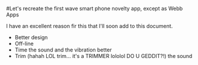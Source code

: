 #Let's recreate the first wave smart phone novelty app, except as Webb Apps

I have an excellent reason fir this that I'll soon add to this document.

* Better design
* Off-line
* Time the sound and the vibration better
* Trim (hahah LOL trim... it's a TRIMMER lololol DO U GEDDIT?!) the sound
